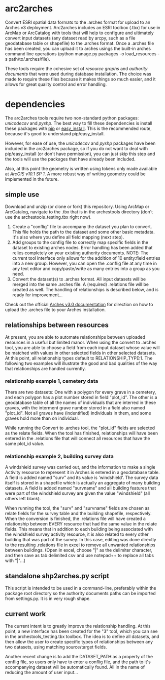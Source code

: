 # arc2arches
Convert ESRI spatial data formats to the .arches format for upload to an Arches v3 deployment. Arc2arches includes an ESRI toolbox (.tbx) for use in ArcMap or ArcCatalog with tools that will help to configure and ultimately convert input datasets (any dataset read by arcpy, such as a file geodatabase table or shapefile) to the .arches format.  Once a .arches file has been created, you can upload it to arches usings the built-in arches command line operations (python manage.py packages -o load_resources -s path/to/.arches/file).

These tools require the cohesive set of _resource graphs_ and _authority documents_ that were used during database installation.  The choice was made to require these files because it makes things so much easier, and it allows for great quality control and error handling.

# dependencies
The arc2arches tools require two non-standard python packages: _unicodecsv_ and _pyshp_.  The best way to fill these dependencies is install these packages with [pip](https://packaging.python.org/en/latest/installing.html) or [easy_install](https://pythonhosted.org/setuptools/easy_install.html).  This is the recommended route, because it's good to understand pip/easy_install.

However, for ease of use, the _unicodecsv_ and _pyshp_ packages have been included in the arc2arches package, so if you do not want to deal with pip/easy_install (or don't have permission),  you can just skip this step and the tools will use the packages that have already been included.

Also, at this point the geometry is written using tokens only made available at _ArcGIS v10.1 SP 1_.  A more robust way of writing geometry could be implemented in the future.

## simple use
Download and unzip (or clone or fork) this repository.  Using ArcMap or ArcCatalog, navigate to the .tbx that is in the archestools directory (don't use the archestools_testing.tbx right now).

1. Create a "conflig" file to accompany the dataset you plan to convert.  This file holds the path to the dataset and some other basic metadata.  It's also where you define all field mapping (next step).
2. Add groups to the conflig file to correctly map specific fields in the dataset to existing arches nodes.  Error handling has been added that relies completely on your existing authority documents.  NOTE: The current tool interface only allows for the addition of 10 entity:field entries into a new group.  However, you can open the .conflig file at any time in any text editor and copy/paste/write as many entries into a group as you need.
3. Convert the dataset(s) to .arches format.  All input datasets will be merged into the same .arches file. A (required) .relations file will be created as well.  The handling of relationships is described below, and is ready for improvement...

Check out the official [Arches v3.0 documentation](http://arches3.readthedocs.org/en/latest/arches-data/#loading-business-data) for direction on how to upload the .arches file to your Arches installation.

## relationships between resources
At present, you are able to automate relationships between uploaded resources in a useful but limited manor. When using the convert to .arches tool, you are able to choose a field from each input dataset whose value will be matched with values in other selected fields in other selected datasets.  At this point, all relationship types default to RELATIONSHIP_TYPE:1.  The following two examples will illustrate the good and bad qualities of the way that relationships are handled currently.

### relationship example 1, cemetery data
There are two datasets: One with a polygon for every grave in a cemetery, and each polygon has a plot number stored in field "plot_id". The other is a geodatabase table of all the names of individuals that are interred in these graves, with the interment grave number stored in a field also named "plot_id".  Not all graves have (indentified) individuals in them, and some graves hold more than on individual.

While running the Convert to .arches tool, the "plot_id" fields are selected as the relate fields.  When the tool has finished, relationships will have been entered in the .relations file that will connect all resources that have the same plot_id value.

### relationship example 2, building survey data
A windshield survey was carried out, and the information to make a single Activity resource to represent it in Arches is entered in a geodatabase table.  A field is added named "surv" and its value is 'windshield'.  The survey data itself is stored in a shapefile which is actually an aggregate of many building datasets. A field is added named "survname" and all building features that were part of the windshield survey are given the value "windshield" (all others left blank).

When running the tool, the "surv" and "survname" fields are chosen as relate fields for the survey table and the building shapefile, respectively.  When the conversion is finished, the .relations file will have created a relationship between EVERY resource that had the same value in the relate fields.  This means that in addition to each building being associated with the windshield survey activity resource, it is also related to every other building that was part of the survey.  In this case, editing was done directly to the resulting .relations file in excel to remove all unwanted relationships between buildings. (Open in excel, choose "|" as the delimiter character, and then save as tab delimited csv and use notepad++ to replace all tabs with "|"...)

## standalone shp2arches.py script
This script is intended to be used in a command-line, preferably within the package root directory so the authority documents paths can be imported from settings.py.  It is in very rough shape.

## current work
The current intent is to greatly improve the relationship handling.  At this point, a new interface has been created for the "3" tool, which you can see in the archestools_testing.tbx toolbox.  The idea is to define all datasets, and then allow the user to create specific types of relationships between any two datasets, using matching source/target fields.

Another recent change is to add the DATASET_PATH as a property of the conflig file, so users only have to enter a conflig file, and the path to it's accompanying dataset will be automatically found.  All in the name of reducing the amount of user input...